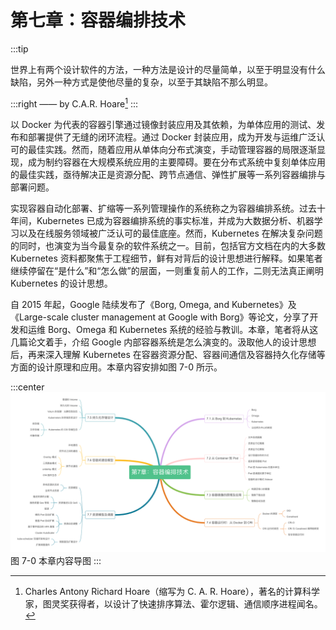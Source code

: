 # 第七章：容器编排技术

:::tip <a/>

世界上有两个设计软件的方法，一种方法是设计的尽量简单，以至于明显没有什么缺陷，另外一种方式是使他尽量的复杂，以至于其缺陷不那么明显。

:::right
—— by C.A.R. Hoare[^1]
:::

以 Docker 为代表的容器引擎通过镜像封装应用及其依赖，为单体应用的测试、发布和部署提供了无缝的闭环流程。通过 Docker 封装应用，成为开发与运维广泛认可的最佳实践。然而，随着应用从单体向分布式演变，手动管理容器的局限逐渐显现，成为制约容器在大规模系统应用的主要障碍。要在分布式系统中复刻单体应用的最佳实践，亟待解决正是资源分配、跨节点通信、弹性扩展等一系列容器编排与部署问题。

实现容器自动化部署、扩缩等一系列管理操作的系统称之为容器编排系统。过去十年间，Kubernetes 已成为容器编排系统的事实标准，并成为大数据分析、机器学习以及在线服务领域被广泛认可的最佳底座。然而，Kubernetes 在解决复杂问题的同时，也演变为当今最复杂的软件系统之一。目前，包括官方文档在内的大多数 Kubernetes 资料都聚焦于工程细节，鲜有对背后的设计思想进行解释。如果笔者继续停留在“是什么”和“怎么做”的层面，一则重复前人的工作，二则无法真正阐明 Kubernetes 的设计思想。

自 2015 年起，Google 陆续发布了《Borg, Omega, and Kubernetes》及《Large-scale cluster management at Google with Borg》等论文，分享了开发和运维 Borg、Omega 和 Kubernetes 系统的经验与教训。本章，笔者将从这几篇论文着手，介绍 Google 内部容器系统是怎么演变的。汲取他人的设计思想后，再来深入理解 Kubernetes 在容器资源分配、容器间通信及容器持久化存储等方面的设计原理和应用。本章内容安排如图 7-0 所示。

:::center
  ![](../assets/container-summary.png)<br/>
  图 7-0 本章内容导图
:::

[^1]: Charles Antony Richard Hoare（缩写为 C. A. R. Hoare），著名的计算科学家，图灵奖获得者，以设计了快速排序算法、霍尔逻辑、通信顺序进程闻名。